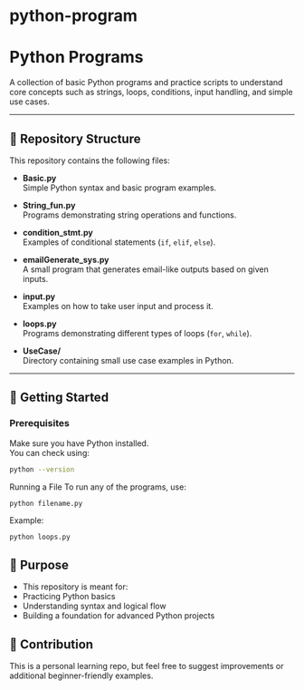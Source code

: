 # python-program
# Python Programs

A collection of basic Python programs and practice scripts to understand core concepts such as strings, loops, conditions, input handling, and simple use cases.

---

## 📂 Repository Structure

This repository contains the following files:

- **Basic.py**  
  Simple Python syntax and basic program examples.

- **String_fun.py**  
  Programs demonstrating string operations and functions.

- **condition_stmt.py**  
  Examples of conditional statements (`if`, `elif`, `else`).

- **emailGenerate_sys.py**  
  A small program that generates email-like outputs based on given inputs.

- **input.py**  
  Examples on how to take user input and process it.

- **loops.py**  
  Programs demonstrating different types of loops (`for`, `while`).

- **UseCase/**  
  Directory containing small use case examples in Python.

---

## 🚀 Getting Started

### Prerequisites
Make sure you have Python installed.  
You can check using:
```bash
python --version
```
Running a File
To run any of the programs, use:
```nash
python filename.py
```
Example:
```bash
python loops.py
```
## 🎯 Purpose
- This repository is meant for:
- Practicing Python basics
- Understanding syntax and logical flow
- Building a foundation for advanced Python projects

## 🤝 Contribution

This is a personal learning repo, but feel free to suggest improvements or additional beginner-friendly examples.
